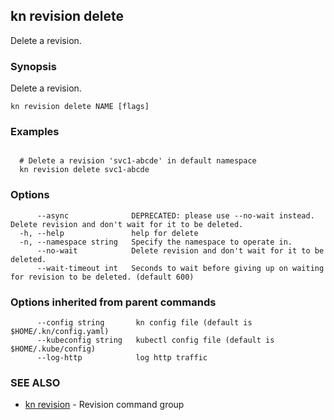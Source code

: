 ## kn revision delete

Delete a revision.

### Synopsis

Delete a revision.

```
kn revision delete NAME [flags]
```

### Examples

```

  # Delete a revision 'svc1-abcde' in default namespace
  kn revision delete svc1-abcde
```

### Options

```
      --async              DEPRECATED: please use --no-wait instead. Delete revision and don't wait for it to be deleted.
  -h, --help               help for delete
  -n, --namespace string   Specify the namespace to operate in.
      --no-wait            Delete revision and don't wait for it to be deleted.
      --wait-timeout int   Seconds to wait before giving up on waiting for revision to be deleted. (default 600)
```

### Options inherited from parent commands

```
      --config string       kn config file (default is $HOME/.kn/config.yaml)
      --kubeconfig string   kubectl config file (default is $HOME/.kube/config)
      --log-http            log http traffic
```

### SEE ALSO

* [kn revision](kn_revision.md)	 - Revision command group

